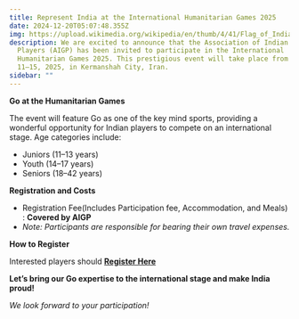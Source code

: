 ```yaml
---
title: Represent India at the International Humanitarian Games 2025
date: 2024-12-20T05:07:48.355Z
img: https://upload.wikimedia.org/wikipedia/en/thumb/4/41/Flag_of_India.svg/1024px-Flag_of_India.svg.png
description: We are excited to announce that the Association of Indian Go
  Players (AIGP) has been invited to participate in the International
  Humanitarian Games 2025. This prestigious event will take place from February
  11–15, 2025, in Kermanshah City, Iran.
sidebar: ""
---
```

**Go at the Humanitarian Games**

The event will feature Go as one of the key mind sports, providing a wonderful opportunity for Indian players to compete on an international stage. Age categories include:

* Juniors (11–13 years)
* Youth (14–17 years)
* Seniors (18–42 years)

**Registration and Costs**

* Registration Fee(Includes Participation fee, Accommodation, and Meals) : **Covered by AIGP**
* *Note: Participants are responsible for bearing their own travel expenses.*

**How to Register**

Interested players should **[Register Here](https://forms.gle/GcDch6VeTxiAEHo38)**

**Let’s bring our Go expertise to the international stage and make India proud!**

*We look forward to your participation!*